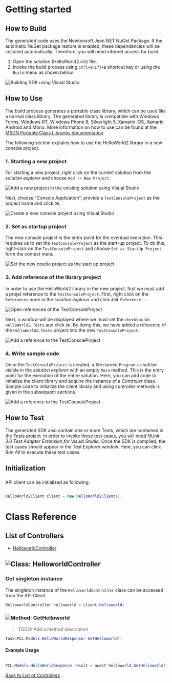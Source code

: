 # Getting started

## How to Build

The generated code uses the Newtonsoft Json.NET NuGet Package. If the automatic NuGet package restore
is enabled, these dependencies will be installed automatically. Therefore,
you will need internet access for build.

1. Open the solution (HelloWorld2.sln) file.
2. Invoke the build process using `Ctrl+Shift+B` shortcut key or using the `Build` menu as shown below.

![Building SDK using Visual Studio](https://apidocs.io/illustration/cs?step=buildSDK&workspaceFolder=Hello%20world%202-CSharp&workspaceName=HelloWorld2&projectName=HelloWorld2.Tests)

## How to Use

The build process generates a portable class library, which can be used like a normal class library. The generated library is compatible with Windows Forms, Windows RT, Windows Phone 8,
Silverlight 5, Xamarin iOS, Xamarin Android and Mono. More information on how to use can be found at the [MSDN Portable Class Libraries documentation](http://msdn.microsoft.com/en-us/library/vstudio/gg597391%28v=vs.100%29.aspx).

The following section explains how to use the HelloWorld2 library in a new console project.

### 1. Starting a new project

For starting a new project, right click on the current solution from the *solution explorer* and choose  ``` Add -> New Project ```.

![Add a new project in the existing solution using Visual Studio](https://apidocs.io/illustration/cs?step=addProject&workspaceFolder=Hello%20world%202-CSharp&workspaceName=HelloWorld2&projectName=HelloWorld2.Tests)

Next, choose "Console Application", provide a ``` TestConsoleProject ``` as the project name and click ``` OK ```.

![Create a new console project using Visual Studio](https://apidocs.io/illustration/cs?step=createProject&workspaceFolder=Hello%20world%202-CSharp&workspaceName=HelloWorld2&projectName=HelloWorld2.Tests)

### 2. Set as startup project

The new console project is the entry point for the eventual execution. This requires us to set the ``` TestConsoleProject ``` as the start-up project. To do this, right-click on the  ``` TestConsoleProject ``` and choose  ``` Set as StartUp Project ``` form the context menu.

![Set the new cosole project as the start up project](https://apidocs.io/illustration/cs?step=setStartup&workspaceFolder=Hello%20world%202-CSharp&workspaceName=HelloWorld2&projectName=HelloWorld2.Tests)

### 3. Add reference of the library project

In order to use the HelloWorld2 library in the new project, first we must add a projet reference to the ``` TestConsoleProject ```. First, right click on the ``` References ``` node in the *solution explorer* and click ``` Add Reference... ```.

![Open references of the TestConsoleProject](https://apidocs.io/illustration/cs?step=addReference&workspaceFolder=Hello%20world%202-CSharp&workspaceName=HelloWorld2&projectName=HelloWorld2.Tests)

Next, a window will be displayed where we must set the ``` checkbox ``` on ``` HelloWorld2.Tests ``` and click ``` OK ```. By doing this, we have added a reference of the ```HelloWorld2.Tests``` project into the new ``` TestConsoleProject ```.

![Add a reference to the TestConsoleProject](https://apidocs.io/illustration/cs?step=createReference&workspaceFolder=Hello%20world%202-CSharp&workspaceName=HelloWorld2&projectName=HelloWorld2.Tests)

### 4. Write sample code

Once the ``` TestConsoleProject ``` is created, a file named ``` Program.cs ``` will be visible in the *solution explorer* with an empty ``` Main ``` method. This is the entry point for the execution of the entire solution.
Here, you can add code to initialize the client library and acquire the instance of a *Controller* class. Sample code to initialize the client library and using controller methods is given in the subsequent sections.

![Add a reference to the TestConsoleProject](https://apidocs.io/illustration/cs?step=addCode&workspaceFolder=Hello%20world%202-CSharp&workspaceName=HelloWorld2&projectName=HelloWorld2.Tests)

## How to Test

The generated SDK also contain one or more Tests, which are contained in the Tests project.
In order to invoke these test cases, you will need *NUnit 3.0 Test Adapter Extension for Visual Studio*.
Once the SDK is complied, the test cases should appear in the Test Explorer window.
Here, you can click *Run All* to execute these test cases.

## Initialization

### 

API client can be initialized as following.

```csharp

HelloWorld2Client client = new HelloWorld2Client();
```



# Class Reference

## <a name="list_of_controllers"></a>List of Controllers

* [HelloworldController](#helloworld_controller)

## <a name="helloworld_controller"></a>![Class: ](https://apidocs.io/img/class.png "HelloWorld2.Tests.Controllers.HelloworldController") HelloworldController

### Get singleton instance

The singleton instance of the ``` HelloworldController ``` class can be accessed from the API Client.

```csharp
HelloworldController helloworld = client.Helloworld;
```

### <a name="get_helloworld"></a>![Method: ](https://apidocs.io/img/method.png "HelloWorld2.Tests.Controllers.HelloworldController.GetHelloworld") GetHelloworld

> TODO: Add a method description


```csharp
Task<PCL.Models.HelloWorldResponse> GetHelloworld()
```

#### Example Usage

```csharp

PCL.Models.HelloWorldResponse result = await helloworld.GetHelloworld();

```


[Back to List of Controllers](#list_of_controllers)



